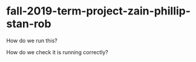 # fall-2019-term-project-zain-phillip-stan-rob


How do we run this? 

How do we check it is running correctly?
